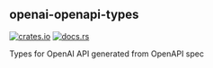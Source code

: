 ## openai-openapi-types
[![crates.io](https://img.shields.io/crates/v/openai-openapi-types.svg)](https://crates.io/crates/openai-openapi-types)
[![docs.rs](https://docs.rs/openai-openapi-types/badge.svg)](https://docs.rs/openai-openapi-types)

Types for OpenAI API generated from OpenAPI spec
